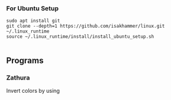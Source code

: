 ### For Ubuntu Setup

```
sudo apt install git
git clone --depth=1 https://github.com/isakhammer/linux.git ~/.linux_runtime
source ~/.linux_runtime/install/install_ubuntu_setup.sh


```
## Programs

### Zathura
Invert colors by using <ctrl-r>

